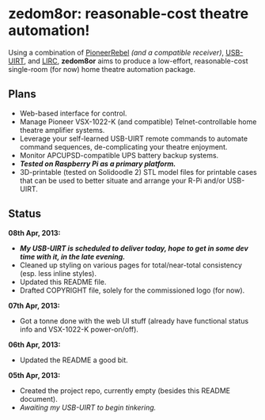 zedom8or: reasonable-cost theatre automation!
========

Using a combination of [PioneerRebel](https://github.com/QuinnEbert/PioneerRebel "PioneerRebel") *(and a compatible receiver)*, [USB-UIRT](http://www.usbuirt.com "USB-UIRT"), and [LIRC](http://www.lirc.org "LIRC"), **zedom8or** aims to produce a low-effort, reasonable-cost single-room (for now) home theatre automation package.

Plans
-----

* Web-based interface for control.
* Manage Pioneer VSX-1022-K (and compatible) Telnet-controllable home theatre amplifier systems.
* Leverage your self-learned USB-UIRT remote commands to automate command sequences, de-complicating your theatre enjoyment.
* Monitor APCUPSD-compatible UPS battery backup systems.
* ***Tested on Raspberry Pi as a primary platform.***
* 3D-printable (tested on Solidoodle 2) STL model files for printable cases that can be used to better situate and arrange your R-Pi and/or USB-UIRT.

Status
------

**08th Apr, 2013:**

* ***My USB-UIRT is scheduled to deliver today, hope to get in some dev time with it, in the late evening.***
* Cleaned up styling on various pages for total/near-total consistency (esp. less inline styles).
* Updated this README file.
* Drafted COPYRIGHT file, solely for the commissioned logo (for now).

**07th Apr, 2013:**

* Got a tonne done with the web UI stuff (already have functional status info and VSX-1022-K power-on/off).

**06th Apr, 2013:**

* Updated the README a good bit.

**05th Apr, 2013:**

* Created the project repo, currently empty (besides this README document).
* *Awaiting my USB-UIRT to begin tinkering.*
